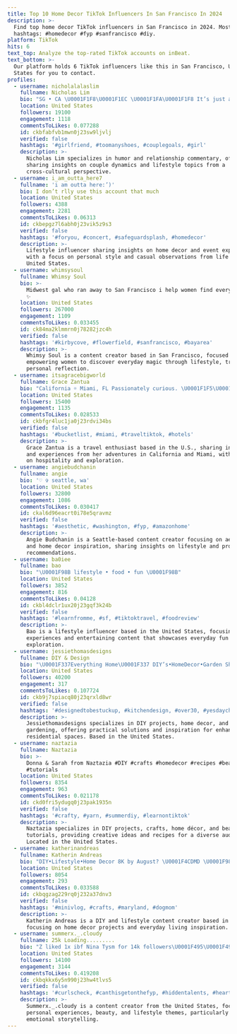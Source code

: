 ```yaml
---
title: Top 10 Home Decor TikTok Influencers In San Francisco In 2024
description: >-
  Find top home decor TikTok influencers in San Francisco in 2024. Most popular
  hashtags: #homedecor #fyp #sanfrancisco #diy.
platform: TikTok
hits: 6
text_top: Analyze the top-rated TikTok accounts on inBeat.
text_bottom: >-
  Our platform holds 6 TikTok influencers like this in San Francisco, United
  States for you to contact.
profiles:
  - username: nicholalalaslim
    fullname: Nicholas Lim
    bio: "SG • CA \U0001F1F8\U0001F1EC \U0001F1FA\U0001F1F8 It’s just a joke"
    location: United States
    followers: 19100
    engagement: 1118
    commentsToLikes: 0.077288
    id: ckbfabfvb1mwn0j23sw9ljvlj
    verified: false
    hashtags: '#girlfriend, #toomanyshoes, #couplegoals, #girl'
    description: >-
      Nicholas Lim specializes in humor and relationship commentary, often
      sharing insights on couple dynamics and lifestyle topics from a
      cross-cultural perspective.
  - username: i_am_outta_here7
    fullname: 'i am outta here:’)'
    bio: I don’t rlly use this account that much
    location: United States
    followers: 4388
    engagement: 2281
    commentsToLikes: 0.06313
    id: ckbepgz7l6abh0j23vik5z9s3
    verified: false
    hashtags: '#foryou, #concert, #safeguardsplash, #homedecor'
    description: >-
      Lifestyle influencer sharing insights on home decor and event experiences,
      with a focus on personal style and casual observations from life in the
      United States.
  - username: whimsysoul
    fullname: Whimsy Soul
    bio: >-
      Midwest gal who ran away to San Francisco i help women find everyday magic
      ✨
    location: United States
    followers: 267000
    engagement: 1109
    commentsToLikes: 0.033455
    id: ck84ma2klmmrn0j78282jzc4h
    verified: false
    hashtags: '#kirbycove, #flowerfield, #sanfrancisco, #bayarea'
    description: >-
      Whimsy Soul is a content creator based in San Francisco, focused on
      empowering women to discover everyday magic through lifestyle, travel, and
      personal reflection.
  - username: itsagracebigworld
    fullname: Grace Zantua
    bio: "California ☼ Miami, FL Passionately curious. \U0001F1F5\U0001F1ED"
    location: United States
    followers: 15400
    engagement: 1135
    commentsToLikes: 0.028533
    id: ckbfgr4luc1ja0j23rdvi34bs
    verified: false
    hashtags: '#bucketlist, #miami, #traveltiktok, #hotels'
    description: >-
      Grace Zantua is a travel enthusiast based in the U.S., sharing insights
      and experiences from her adventures in California and Miami, with a focus
      on hospitality and exploration.
  - username: angiebudchanin
    fullname: angie
    bio: '♡ ✞ seattle, wa'
    location: United States
    followers: 32800
    engagement: 1086
    commentsToLikes: 0.030417
    id: ckal6d96eacrt0i78e5qravmz
    verified: false
    hashtags: '#aesthetic, #washington, #fyp, #amazonhome'
    description: >-
      Angie Budchanin is a Seattle-based content creator focusing on aesthetics
      and home decor inspiration, sharing insights on lifestyle and product
      recommendations.
  - username: ba0iee
    fullname: bao
    bio: "\U0001F98B lifestyle • food • fun \U0001F98B"
    location: United States
    followers: 3852
    engagement: 816
    commentsToLikes: 0.04128
    id: ckbl4dclr1ux20j23gqf3k24b
    verified: false
    hashtags: '#learnfromme, #sf, #tiktoktravel, #foodreview'
    description: >-
      Bao is a lifestyle influencer based in the United States, focusing on food
      experiences and entertaining content that showcases everyday fun and
      exploration.
  - username: jessiethomasdesigns
    fullname: DIY & Design
    bio: "\U0001F337Everything Home\U0001F337 DIY’s•HomeDecor•Garden Shop my TikTok videos below ⬇️"
    location: United States
    followers: 40200
    engagement: 317
    commentsToLikes: 0.107724
    id: ckb9j7spiacq80j23qrxld8wr
    verified: false
    hashtags: '#designedtobestuckup, #kitchendesign, #over30, #yesdaychallenge'
    description: >-
      Jessiethomasdesigns specializes in DIY projects, home decor, and
      gardening, offering practical solutions and inspiration for enhancing
      residential spaces. Based in the United States.
  - username: naztazia
    fullname: Naztazia
    bio: >-
      Donna & Sarah from Naztazia #DIY #crafts #homedecor #recipes #beauty
      #tutorials
    location: United States
    followers: 8354
    engagement: 963
    commentsToLikes: 0.021178
    id: ckd0fri5ydugq0j23pak1935n
    verified: false
    hashtags: '#crafty, #yarn, #summerdiy, #learnontiktok'
    description: >-
      Naztazia specializes in DIY projects, crafts, home décor, and beauty
      tutorials, providing creative ideas and recipes for a diverse audience.
      Located in the United States.
  - username: katherinandreas
    fullname: Katherin Andreas
    bio: "DIY•Lifestyle•Home Decor 8K by August? \U0001F4CDMD \U0001F980 Katherinandreashop@gmail.com"
    location: United States
    followers: 8054
    engagement: 293
    commentsToLikes: 0.033588
    id: ckbqgzag229rq0j232a37dnv3
    verified: false
    hashtags: '#minivlog, #crafts, #maryland, #dogmom'
    description: >-
      Katherin Andreas is a DIY and lifestyle content creator based in Maryland,
      focusing on home decor projects and everyday living inspiration.
  - username: summerx._.cloudy
    fullname: 25k Loading.........
    bio: "Z liked 1x ibf Nina Tysm for 14k followers\U0001F495\U0001F495 Z FOLLOWED \U0001F97A\U0001F97A❤❤❤ goal 25k"
    location: United States
    followers: 14100
    engagement: 3144
    commentsToLikes: 0.419208
    id: ckbqkkx6y5n990j23hw4tlvs5
    verified: false
    hashtags: '#curlscheck, #canthisgetonthefyp, #hiddentalents, #heartbreak'
    description: >-
      Summerx._.cloudy is a content creator from the United States, focusing on
      personal experiences, beauty, and lifestyle themes, particularly curls and
      emotional storytelling.
---
```



